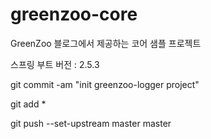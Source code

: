 # greenzoo-core
GreenZoo 블로그에서 제공하는 코어 샘플 프로젝트

스프링 부트 버전 : 2.5.3

git commit -am "init greenzoo-logger project"

git add *

git push --set-upstream master master

